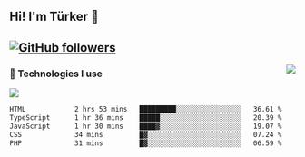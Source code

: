 <!-- ## Hi! I'm Türker 🖐️ -->
##  Hi! I'm Türker 👋
## [![GitHub followers](https://img.shields.io/github/followers/turkwr?color=333&label=Follow&logo=github&logoColor=fff&style=flat-square)](https://github.com/turkwr?tab=followers)
<a href="https://discord.com/users/162740870607536128">
 <img src="https://lanyard.cnrad.dev/api/162740870607536128?hideTimestamp=true&idleMessage=Just%20chillin'%20at%20the%20moment&bg=161a23&animated=true" align="right" />
</a>

### 🧠 Technologies I use
![](https://skillicons.dev/icons?i=js,ts,py,php,html,css,tailwind,bootstrap,nodejs,express,react,nextjs&theme=dark&perline=4)


<!--START_SECTION:waka-->

```txt
HTML            2 hrs 53 mins   █████████░░░░░░░░░░░░░░░░   36.61 %
TypeScript      1 hr 36 mins    █████░░░░░░░░░░░░░░░░░░░░   20.39 %
JavaScript      1 hr 30 mins    ████▓░░░░░░░░░░░░░░░░░░░░   19.07 %
CSS             34 mins         █▓░░░░░░░░░░░░░░░░░░░░░░░   07.24 %
PHP             31 mins         █▓░░░░░░░░░░░░░░░░░░░░░░░   06.59 %
```

<!--END_SECTION:waka-->
